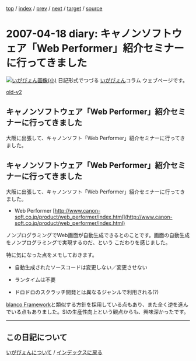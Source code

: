 [top](https://igapyon.github.io/diary/) 
 / [index](https://igapyon.github.io/diary/2007/index.html) 
 / [prev](https://igapyon.github.io/diary/2007/ig070419.html) 
 / [next](https://igapyon.github.io/diary/2007/ig070417.html) 
 / [target](https://igapyon.github.io/diary/2007/ig070418.html) 
 / [source](https://github.com/igapyon/diary/blob/gh-pages/2007/ig070418.html.src.md) 

2007-04-18 diary: キャノンソフトウェア「Web Performer」紹介セミナーに行ってきました
=====================================================================================================
[![いがぴょん画像(小)](https://igapyon.github.io/diary/images/iga200306s.jpg "いがぴょん")](https://igapyon.github.io/diary/memo/memoigapyon.html) 日記形式でつづる [いがぴょん](https://igapyon.github.io/diary/memo/memoigapyon.html)コラム ウェブページです。

[old-v2](ig070418-orig.html)

## キャノンソフトウェア「Web Performer」紹介セミナーに行ってきました

大阪に出張して、キャノンソフト「Web Performer」紹介セミナーに行ってきました。


## キャノンソフトウェア「Web Performer」紹介セミナーに行ってきました

大阪に出張して、キャノンソフト「Web Performer」紹介セミナーに行ってきました。

* Web Performer
  [http://www.canon-soft.co.jp/product/web_performer/index.html](http://www.canon-soft.co.jp/product/web_performer/index.html)

ノンプログラミングでWeb画面が自動生成できるとのことです。画面の自動生成をノンプログラミングで実現するのだ、という こだわりを感じました。

特に気になった点をメモしておきます。

* 自動生成されたソースコードは変更しない／変更させない
  
* ランタイムは不要
  
* ドロドロのスクラッチ開発とは異なるジャンルで利用される(?)

[blanco Framework](http://www.igapyon.jp/blanco/blanco.ja.html)と類似する方針を採用している点もあり、また全く逆を進んでいる点もありました。SIの生産性向上という観点からも、興味深かったです。

----------------------------------------------------------------------------------------------------

## この日記について
[いがぴょんについて](https://igapyon.github.io/diary/memo/memoigapyon.html) / [インデックスに戻る](https://igapyon.github.io/diary/idxall.html)
